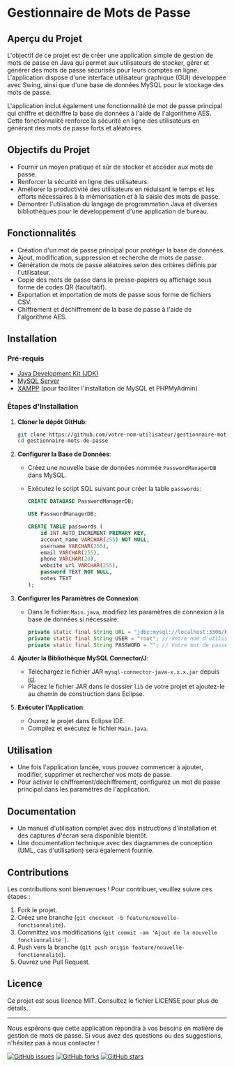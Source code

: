 # Gestionnaire de Mots de Passe

## Aperçu du Projet

L'objectif de ce projet est de créer une application simple de gestion de mots de passe en Java qui permet aux utilisateurs de stocker, gérer et générer des mots de passe sécurisés pour leurs comptes en ligne. L'application dispose d'une interface utilisateur graphique (GUI) développée avec Swing, ainsi que d'une base de données MySQL pour le stockage des mots de passe. 

L'application inclut également une fonctionnalité de mot de passe principal qui chiffre et déchiffre la base de données à l'aide de l'algorithme AES. Cette fonctionnalité renforce la sécurité en ligne des utilisateurs en générant des mots de passe forts et aléatoires.

## Objectifs du Projet

- Fournir un moyen pratique et sûr de stocker et accéder aux mots de passe.
- Renforcer la sécurité en ligne des utilisateurs.
- Améliorer la productivité des utilisateurs en réduisant le temps et les efforts nécessaires à la mémorisation et à la saisie des mots de passe.
- Démontrer l'utilisation du langage de programmation Java et diverses bibliothèques pour le développement d'une application de bureau.

## Fonctionnalités

- Création d'un mot de passe principal pour protéger la base de données.
- Ajout, modification, suppression et recherche de mots de passe.
- Génération de mots de passe aléatoires selon des critères définis par l'utilisateur.
- Copie des mots de passe dans le presse-papiers ou affichage sous forme de codes QR (facultatif).
- Exportation et importation de mots de passe sous forme de fichiers CSV.
- Chiffrement et déchiffrement de la base de passe à l'aide de l'algorithme AES.

## Installation

### Pré-requis

- [Java Development Kit (JDK)](https://www.oracle.com/java/technologies/javase-jdk11-downloads.html)
- [MySQL Server](https://dev.mysql.com/downloads/mysql/)
- [XAMPP](https://www.apachefriends.org/index.html) (pour faciliter l'installation de MySQL et PHPMyAdmin)

### Étapes d'Installation

1. **Cloner le dépôt GitHub**:
    ```bash
    git clone https://github.com/votre-nom-utilisateur/gestionnaire-mots-de-passe.git
    cd gestionnaire-mots-de-passe
    ```

2. **Configurer la Base de Données**:
    - Créez une nouvelle base de données nommée `PasswordManagerDB` dans MySQL.
    - Exécutez le script SQL suivant pour créer la table `passwords`:

        ```sql
        CREATE DATABASE PasswordManagerDB;

        USE PasswordManagerDB;

        CREATE TABLE passwords (
            id INT AUTO_INCREMENT PRIMARY KEY,
            account_name VARCHAR(255) NOT NULL,
            username VARCHAR(255),
            email VARCHAR(255),
            phone VARCHAR(20),
            website_url VARCHAR(255),
            password TEXT NOT NULL,
            notes TEXT
        );
        ```

3. **Configurer les Paramètres de Connexion**:
    - Dans le fichier `Main.java`, modifiez les paramètres de connexion à la base de données si nécessaire:

        ```java
        private static final String URL = "jdbc:mysql://localhost:3306/PasswordManagerDB";
        private static final String USER = "root"; // Votre nom d'utilisateur MySQL
        private static final String PASSWORD = ""; // Votre mot de passe MySQL
        ```

4. **Ajouter la Bibliothèque MySQL Connector/J**:
    - Téléchargez le fichier JAR `mysql-connector-java-x.x.x.jar` depuis [ici](https://dev.mysql.com/downloads/connector/j/).
    - Placez le fichier JAR dans le dossier `lib` de votre projet et ajoutez-le au chemin de construction dans Eclipse.

5. **Exécuter l'Application**:
    - Ouvrez le projet dans Eclipse IDE.
    - Compilez et exécutez le fichier `Main.java`.

## Utilisation

- Une fois l'application lancée, vous pouvez commencer à ajouter, modifier, supprimer et rechercher vos mots de passe.
- Pour activer le chiffrement/déchiffrement, configurez un mot de passe principal dans les paramètres de l'application.

## Documentation

- Un manuel d'utilisation complet avec des instructions d'installation et des captures d'écran sera disponible bientôt.
- Une documentation technique avec des diagrammes de conception (UML, cas d'utilisation) sera également fournie.

## Contributions

Les contributions sont bienvenues ! Pour contribuer, veuillez suivre ces étapes :

1. Fork le projet.
2. Créez une branche (`git checkout -b feature/nouvelle-fonctionnalité`).
3. Committez vos modifications (`git commit -am 'Ajout de la nouvelle fonctionnalité'`).
4. Push vers la branche (`git push origin feature/nouvelle-fonctionnalité`).
5. Ouvrez une Pull Request.

## Licence

Ce projet est sous licence MIT. Consultez le fichier LICENSE pour plus de détails.

---

Nous espérons que cette application répondra à vos besoins en matière de gestion de mots de passe. Si vous avez des questions ou des suggestions, n'hésitez pas à nous contacter !

[![GitHub issues](https://img.shields.io/github/issues/votre-nom-utilisateur/gestionnaire-mots-de-passe)](https://github.com/votre-nom-utilisateur/gestionnaire-mots-de-passe/issues)
[![GitHub forks](https://img.shields.io/github/forks/votre-nom-utilisateur/gestionnaire-mots-de-passe)](https://github.com/votre-nom-utilisateur/gestionnaire-mots-de-passe/network)
[![GitHub stars](https://img.shields.io/github/stars/votre-nom-utilisateur/gestionnaire-mots-de-passe)](https://github.com/votre-nom-utilisateur/gestionnaire-mots-de-passe/stargazers)
